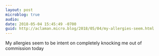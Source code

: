 ```yaml
---
layout: post
microblog: true
audio: 
date: 2018-05-04 15:45:49 -0700
guid: http://aclaman.micro.blog/2018/05/04/my-allergies-seem.html
---
```

My allergies seem to be intent on completely knocking me out of commission today

